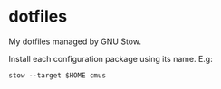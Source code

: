 # dotfiles

My dotfiles managed by GNU Stow.

Install each configuration package using its name. E.g:
```shell
stow --target $HOME cmus
```
